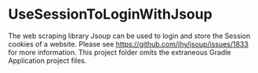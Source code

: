 # UseSessionToLoginWithJsoup

The web scraping library Jsoup can be used to login and store the Session cookies of a website. Please see https://github.com/jhy/jsoup/issues/1833 for more information. This project folder omits the extraneous Gradle Application project files.
